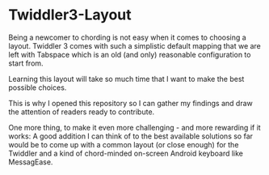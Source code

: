 # Twiddler3-Layout
Being a newcomer to chording is not easy when it comes to choosing a layout. Twiddler 3 comes with such a simplistic default mapping that we are left with Tabspace which is an old (and only) reasonable configuration to start from.

Learning this layout will take so much time that I want to make the best possible choices.

This is why I opened this repository so I can gather my findings and draw the attention of readers ready to contribute.

One more thing, to make it even more challenging - and more rewarding if it works: A good addition I can think of to the best available solutions so far would be to come up with a common layout (or close enough) for the Twiddler and a kind of 
chord-minded on-screen Android keyboard like MessagEase.

